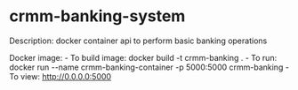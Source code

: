# crmm-banking-system
Description: docker container api to perform basic banking operations

Docker image:
    - To build image: docker build -t crmm-banking .
    - To run: docker run --name crmm-banking-container -p 5000:5000 crmm-banking
    - To view: http://0.0.0.0:5000

